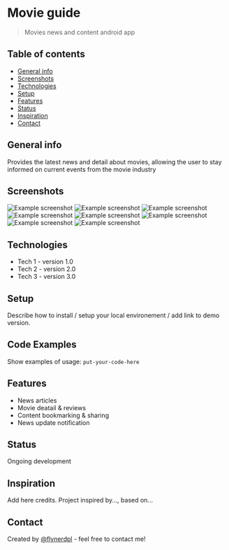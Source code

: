 # Movie guide
> Movies news and content android app

## Table of contents
* [General info](#general-info)
* [Screenshots](#screenshots)
* [Technologies](#technologies)
* [Setup](#setup)
* [Features](#features)
* [Status](#status)
* [Inspiration](#inspiration)
* [Contact](#contact)

## General info
Provides the latest news and detail about movies, allowing the user to stay informed  on current events from the movie industry

## Screenshots
![Example screenshot](./img/Screenshot_20210305-115900_MovieGuide.jpg)
![Example screenshot](./img/Screenshot_20210305-115914_MovieGuide.jpg)
![Example screenshot](./img/Screenshot_20210305-115941_MovieGuide.jpg)
![Example screenshot](./img/Screenshot_20210305-120023_MovieGuide.jpg)
![Example screenshot](./img/Screenshot_20210305-120036_MovieGuide.jpg)
![Example screenshot](./img/Screenshot_20210305-120056_MovieGuide.jpg)
![Example screenshot](./img/Screenshot_20210305-120111_MovieGuide.jpg)
![Example screenshot](./img/Screenshot_20210305-120211_MovieGuide.jpg)

## Technologies
* Tech 1 - version 1.0
* Tech 2 - version 2.0
* Tech 3 - version 3.0

## Setup
Describe how to install / setup your local environement / add link to demo version.

## Code Examples
Show examples of usage:
`put-your-code-here`

## Features

* News articles
* Movie deatail & reviews
* Content bookmarking & sharing
* News update notification

## Status
Ongoing development

## Inspiration
Add here credits. Project inspired by..., based on...

## Contact
Created by [@flynerdpl](https://www.flynerd.pl/) - feel free to contact me!
